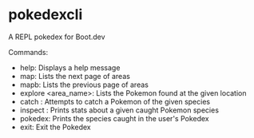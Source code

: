 # pokedexcli
A REPL pokedex for Boot.dev

Commands: 

- help: Displays a help message
- map: Lists the next page of areas
- mapb: Lists the previous page of areas
- explore <area_name>: Lists the Pokemon found at the given location
- catch <pokemon>: Attempts to catch a Pokemon of the given species
- inspect <pokemon>: Prints stats about a given caught Pokemon species
- pokedex: Prints the species caught in the user's Pokedex
- exit: Exit the Pokedex
